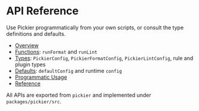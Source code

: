 # API Reference

Use Pickier programmatically from your own scripts, or consult the type definitions and defaults.

- [Overview](/api/overview)
- [Functions](/api/functions): `runFormat` and `runLint`
- [Types](/api/types): `PickierConfig`, `PickierFormatConfig`, `PickierLintConfig`, rule and plugin types
- [Defaults](/api/defaults): `defaultConfig` and runtime `config`
- [Programmatic Usage](/api/programmatic)
- [Reference](/api/reference)

All APIs are exported from `pickier` and implemented under `packages/pickier/src`.
